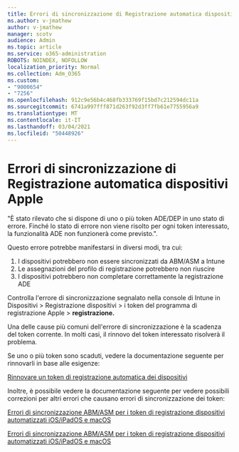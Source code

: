 ```yaml
---
title: Errori di sincronizzazione di Registrazione automatica dispositivi Apple
ms.author: v-jmathew
author: v-jmathew
manager: scotv
audience: Admin
ms.topic: article
ms.service: o365-administration
ROBOTS: NOINDEX, NOFOLLOW
localization_priority: Normal
ms.collection: Adm_O365
ms.custom:
- "9000654"
- "7256"
ms.openlocfilehash: 912c9e56b4c468fb333769f15bd7c212594dc11a
ms.sourcegitcommit: 6741a997fff871d263f92d3ff7fb61e7755956a9
ms.translationtype: MT
ms.contentlocale: it-IT
ms.lasthandoff: 03/04/2021
ms.locfileid: "50448926"
---
```

# <a name="apple-automatic-device-enrollment-sync-errors"></a>Errori di sincronizzazione di Registrazione automatica dispositivi Apple

"È stato rilevato che si dispone di uno o più token ADE/DEP in uno stato di errore. Finché lo stato di errore non viene risolto per ogni token interessato, la funzionalità ADE non funzionerà come previsto.".

Questo errore potrebbe manifestarsi in diversi modi, tra cui:

1. I dispositivi potrebbero non essere sincronizzati da ABM/ASM a Intune
2. Le assegnazioni del profilo di registrazione potrebbero non riuscire
3. I dispositivi potrebbero non completare correttamente la registrazione ADE

Controlla l'errore di sincronizzazione segnalato nella console di Intune in Dispositivi > Registrazione dispositivi > i token del programma di registrazione Apple > **registrazione.**

Una delle cause più comuni dell'errore di sincronizzazione è la scadenza del token corrente. In molti casi, il rinnovo del token interessato risolverà il problema.

Se uno o più token sono scaduti, vedere la documentazione seguente per rinnovarli in base alle esigenze:

[Rinnovare un token di registrazione automatica dei dispositivi](https://docs.microsoft.com/mem/intune/enrollment/device-enrollment-program-enroll-ios#renew-an-automated-device-enrollment-token)

Inoltre, è possibile vedere la documentazione seguente per vedere possibili correzioni per altri errori che causano errori di sincronizzazione dei token:

[Errori di sincronizzazione ABM/ASM per i token di registrazione dispositivi automatizzati iOS/iPadOS e macOS](https://docs.microsoft.com/mem/intune/enrollment/troubleshoot-ios-enrollment-errors#sync-token-errors-between-intune-and-ade-dep)







[Errori di sincronizzazione ABM/ASM per i token di registrazione dispositivi automatizzati iOS/iPadOS e macOS](https://docs.microsoft.com/mem/intune/enrollment/troubleshoot-ios-enrollment-errors#resolutions-when-syncing-tokens-between-intune-and-abmasm-for-automated-device-enrollment)
